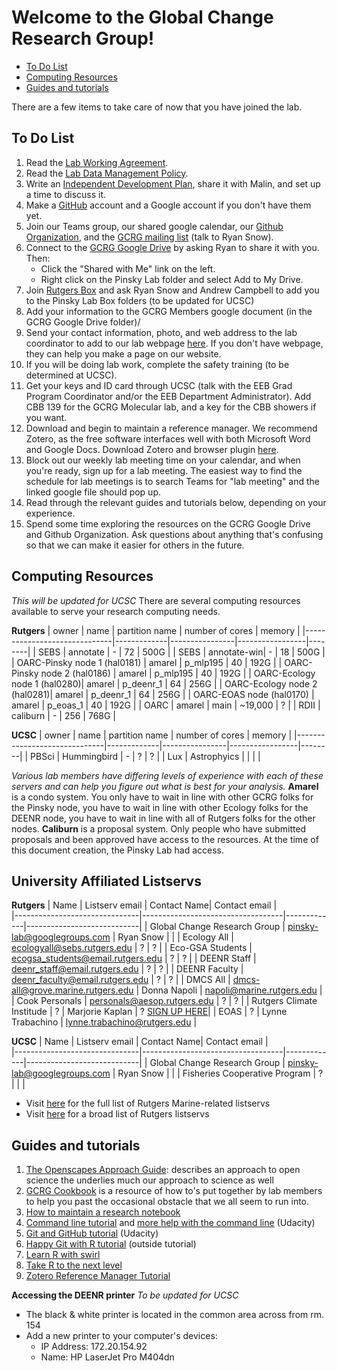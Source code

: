 Welcome to the Global Change Research Group!
================

-   [To Do List](#to-do-list)
-   [Computing Resources](#computing-resources)
-   [Guides and tutorials](#guides-and-tutorials)

There are a few items to take care of now that you have joined the lab.

To Do List
----------

1.  Read the [Lab Working Agreement](https://github.com/pinskylab/how_we_work/blob/master/working_agreement.md).
1.  Read the [Lab Data Management Policy](https://github.com/pinskylab/policies/blob/master/data-management.md).
1.  Write an [Independent Development Plan](https://myidp.sciencecareers.org), share it with Malin, and set up a time to discuss it.
1.  Make a [GitHub](https://github.com/) account and a Google account if you don't have them yet.
2.  Join our Teams group, our shared google calendar, our [Github Organization](https://github.com/pinskylab), and the [GCRG mailing list](https://groups.google.com/forum/#!forum/pinsky-lab) (talk to Ryan Snow).
4.  Connect to the [GCRG Google Drive](https://drive.google.com/drive/u/0/my-drive) by asking Ryan to share it with you. Then:
    -   Click the "Shared with Me" link on the left.
    -   Right click on the Pinsky Lab folder and select Add to My Drive.
5.  Join [Rutgers Box](https://it.rutgers.edu/box/) and ask Ryan Snow and Andrew Campbell to add you to the Pinsky Lab Box folders (to be updated for UCSC)
6.  Add your information to the GCRG Members google document (in the GCRG Google Drive folder)/
7.  Send your contact information, photo, and web address to the lab coordinator to add to our lab webpage [here](https://globalchange.sites.ucsc.edu/people/). If you don't have  webpage, they can help you make a page on our website.
11.  If you will be doing lab work, complete the safety training (to be determined at UCSC).
12.  Get your keys and ID card through UCSC (talk with the EEB Grad Program Coordinator and/or the EEB Department Administrator). Add CBB 139 for the GCRG Molecular lab, and a key for the CBB showers if you want.
13.  Download and begin to maintain a reference manager. We recommend Zotero, as the free software interfaces well with both Microsoft Word and Google Docs. Download Zotero and browser plugin [here](https://www.zotero.org/download/).  
14.  Block out our weekly lab meeting time on your calendar, and when you're ready, sign up for a lab meeting.  The easiest way to find the schedule for lab meetings is to search Teams for "lab meeting" and the linked google file should pop up.
15.  Read through the relevant guides and tutorials below, depending on your experience.
16.  Spend some time exploring the resources on the GCRG Google Drive and Github Organization. Ask questions about anything that's confusing so that we can make it easier for others in the future.

Computing Resources
-------------------
*This will be updated for UCSC*
There are several computing resources available to serve your research computing needs.

**Rutgers**
| owner                        | name        | partition name | number of cores | memory |
|------------------------------|-------------|----------------|-----------------|--------|
| SEBS                         | annotate    | -              | 72              | 500G   |
| SEBS                         | annotate-win| -              | 18              | 500G   |
| OARC-Pinsky node 1 (hal0181) | amarel      | p_mlp195       | 40              | 192G   |
| OARC-Pinsky node 2 (hal0186) | amarel      | p_mlp195       | 40              | 192G   |
| OARC-Ecology node 1 (hal0280)| amarel      | p_deenr_1      | 64              | 256G   |
| OARC-Ecology node 2 (hal0281)| amarel      | p_deenr_1      | 64              | 256G   |
| OARC-EOAS node (hal0170)     | amarel      | p_eoas_1       | 40              | 192G   |
| OARC                         | amarel      | main           | ~19,000         | ?      |
| RDII                         | caliburn    | -              | 256             | 768G   |

**UCSC**
| owner                        | name        | partition name | number of cores | memory |
|------------------------------|-------------|----------------|-----------------|--------|
| PBSci                         | Hummingbird    | -              | ?              | ?   |
| Lux | Astrophyics | | | |

*Various lab members have differing levels of experience with each of these servers and can help you figure out what is best for your analysis.*
**Amarel** is a condo system. You only have to wait in line with other GCRG folks for the Pinsky node, you have to wait in line with other Ecology folks for the DEENR node, you have to wait in line with all of Rutgers folks for the other nodes.
**Caliburn** is a proposal system. Only people who have submitted proposals and been approved have access to the resources. At the time of this document creation, the Pinsky Lab had access.

University Affiliated Listservs 
-------------------------------
**Rutgers**
| Name                          | Listserv email                    | Contact Name| Contact email              |       
|-------------------------------|-----------------------------------|-------------|----------------------------|
| Global Change Research Group  | pinsky-lab@googlegroups.com       | Ryan Snow  |   |
| Ecology All                   | ecologyall@sebs.rutgers.edu       | ? | ? |
| Eco-GSA Students              | ecogsa_students@email.rutgers.edu | ? | ? |
| DEENR Staff                   | deenr_staff@email.rutgers.edu     | ? | ? |
| DEENR Faculty                 | deenr_faculty@email.rutgers.edu   | ? | ? |
| DMCS All                      | dmcs-all@grove.marine.rutgers.edu | Donna Napoli | napoli@marine.rutgers.edu |
| Cook Personals                | personals@aesop.rutgers.edu       | ? | ? |
| Rutgers Climate Institude     |    ?                              | Marjorie Kaplan | ? [SIGN UP HERE](https://climatechange.rutgers.edu/keep-in-touch/mailing-list-social-media)|
| EOAS          | ?     | Lynne Trabachino | lynne.trabachino@rutgers.edu |

**UCSC**
| Name                          | Listserv email                    | Contact Name| Contact email              |       
|-------------------------------|-----------------------------------|-------------|----------------------------|
| Global Change Research Group  | pinsky-lab@googlegroups.com       | Ryan Snow  |   |
| Fisheries Cooperative Program | ? | | |

- Visit [here](https://mailman.marine.rutgers.edu/mailman/listinfo) for the full list of Rutgers Marine-related listservs 
- Visit [here](https://email.rutgers.edu/mailman/listinfo/) for a broad list of Rutgers listservs


Guides and tutorials
--------------------

1.  [The Openscapes Approach Guide](https://openscapes.github.io/approach-guide/): describes an approach to open science the underlies much our approach to science as well
2.  [GCRG Cookbook](https://github.com/pinskylab/pinskylab_methods/blob/master/cookbook.md) is a resource of how to's put together by lab members to help you past the occasional obstacle that we all seem to run into.
1.  [How to maintain a research notebook](https://github.com/pinskylab/pinskylab_methods/blob/master/labmgt/how_to_lab_notebook.md)
1.  [Command line tutorial](https://www.udacity.com/wiki/ud775/command-line-instructions) and [more help with the command line](https://classroom.udacity.com/courses/ud595/lessons/4597278561/concepts/46968695970923) (Udacity)
1.  [Git and GitHub tutorial](https://classroom.udacity.com/courses/ud775) (Udacity)
1.  [Happy Git with R tutorial](https://happygitwithr.com) (outside tutorial)  
1. [Learn R with swirl](https://www.google.com/url?sa=t&rct=j&q=&esrc=s&source=web&cd=1&cad=rja&uact=8&ved=2ahUKEwiy_cfso8HhAhXETN8KHWo_CncQFjAAegQIAhAB&url=http%3A%2F%2Fswirlstats.com%2F&usg=AOvVaw3d7sWweo5vI4J_7LZ2Dl0I)
1. [Take R to the next level](https://r4ds.had.co.nz)
1. [Zotero Reference Manager Tutorial](https://www.youtube.com/watch?v=q6-YOPS1xY4)
<!--1.  [Collaborative Writing Guide]()-->
<!--1.  [Time Management Guide]()-->

**Accessing the DEENR printer**
*To be updated for UCSC*
- The black & white printer is located in the common area across from rm. 154
- Add a new printer to your computer's devices:
   -  IP Address: 172.20.154.92
   -  Name: HP LaserJet Pro M404dn
